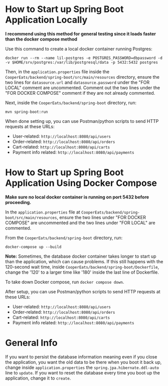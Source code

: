 # How to Start up Spring Boot Application Locally
**I recommend using this method for general testing since it loads faster than the docker compose method**

Use this command to create a local docker container running Postgres:

`docker run --rm --name lil-postgres -e POSTGRES_PASSWORD=dbpassword -d -v $HOME/srv/postgres:/var/lib/postgresql/data -p 5432:5432 postgres`


Then, in the `application.properties` file inside the `CooperEats/backend/spring-boot/src/main/resources` directory, ensure the two lines for `datasource.url` and `datasource.password` under the "FOR LOCAL" comment are uncommented. Comment out the two lines under the "FOR DOCKER COMPOSE" comment if they are not already commented.

Next, inside the `CooperEats/backend/spring-boot` directory, run:

`mvn spring-boot:run`


When done setting up, you can use Postman/python scripts to send HTTP requests at these URLs:

- User-related: `http://localhost:8080/api/users`
- Order-related: `http://localhost:8080/api/orders`
- Cart-related: `http://localhost:8080/api/carts`
- Payment info related: `http://localhost:8080/api/payments`

# How to Start up Spring Boot Application Using Docker Compose

**Make sure no local docker container is running on port 5432 before proceeding.**

In the `application.properties` file at `CooperEats/backend/spring-boot/src/main/resources`, ensure the two lines under "FOR DOCKER COMPOSE" are uncommented and the two lines under "FOR LOCAL" are commented.

From the `CooperEats/backend/spring-boot` directory, run:

`docker-compose up --build`


**Note:** Sometimes, the database docker container takes longer to start up than the application, which can cause problems. If this still happens with the 120-second wait time, inside `CooperEats/backend/spring-boot/Dockerfile`, change the '120' to a larger time like '180' inside the last line of Dockerfile.

To take down Docker compose, run `docker compose down`.

After setup, you can use Postman/python scripts to send HTTP requests at these URLs:

- User-related: `http://localhost:8080/api/users`
- Order-related: `http://localhost:8080/api/orders`
- Cart-related: `http://localhost:8080/api/carts`
- Payment info related: `http://localhost:8080/api/payments`


# General Info
If you want to persist the database information meaning even if you close the application, you want the old data to be there when you boot it back up, change inside `application.properties` the `spring.jpa.hibernate.ddl-auto` line to `update`. If you want to reset the database every time you boot up the application, change it to `create`.